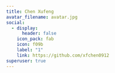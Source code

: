 ```yaml
---
title: Chen Xufeng
avatar_filename: avatar.jpg
social:
  - display:
      header: false
    icon_pack: fab
    icon: f09b
    label: "1"
    link: https://github.com/xfchen0912
superuser: true
---
```

